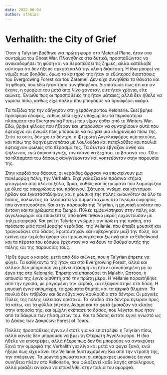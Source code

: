```yaml
---
date: 2022-06-04
author: sfakias
---
```

# Verhalith: the City of Grief

Όταν η Talyrian βρέθηκε για πρώτη φορά στο Material Plane, ήταν στα συντρίμια του Ghost War. Πλανήθηκε στα δυτικά, προσπαθώντας να ανοικοδομήσει τη φύση και να θεραπεύσει τις ζημιές, αλλά κατάλαβε σύντομα ότι δεν ήξερε αρκετά καλά την υλική διάσταση. Η ίδια μπορεί να νόμιζε πως βοηθάει, όμως το κριτήριό της ήταν οι εξώτερες διαστάσεις του Evergrowing Forest και του Zaramel. Δεν είχε συνηθίσει το θάνατο και τη φθορά, που εδώ ήταν τόσο συνηθισμένοι. Διαπίστωσε πως ότι και αν έκανε, η ομορφιά του μετά από λίγο χανόταν, είτε ήταν χρόνια, είτε αιώνες. Ένιωθε πως οι προσπάθειές της ήταν μάταιες, αλλά δεν ήθελε να γυρίσει πίσω, καθώς είχε πολλά που μπορούσε να προσφέρει ακόμα.

Τα ταξίδια της την οδήγησαν στη χερσόνησο του Kelonarie. Εκεί βρήκε πρόσφορο έδαφος, καθώς εδώ είχαν υποχωρίσει τα περισσότερα πλάσματα του Evergrowing Forest που είχαν έρθει από το Winters War. Εδώ, βρήκε φίλους που ήξεραν και μπορούσαν να συντηρίσουν αυτά που έφτιαχνε και ένιωσε πως μπορούσε να αφήσει μια κληρονομία πίσω της. Σπίτι το σπίτι, δέντρο το δέντρο, η Φτερωτή Αγγελιαφόρος περπατούσε, και πίσω της άφηνε μονοπάτια με λουλούδια και πεταλούδες και πουλιά έφτιαχναν φωλιές στο πέρασμά της. Τα δέντρα έβγαζαν άνθη και ψήλωναν, ενώ όποιον άγγιζε, τον έκανε να ξεχάσει τα βασανά του. Όλα τα πλάσματα του δάσους σαγηνεύονταν και γοητεύονταν στην παρουσία της.  

Στην καρδιά του δάσους, οι νεράιδες άρχισαν να επεκτείνουν μια πανέμορφη πόλη, την Verhalith. Είχε γαλάζια και  πράσινα κτήρια, φτιαγμένα από πλεκτό ξύλο, βρύα, καθώς και πετρώματα που λαμπύριζαν με όλες τις αποχρώσεις του πράσινου. Σάτυροι, γνώμοι και κένταυροι ήρθαν και εγκαταστάθηκαν, και η μουσική της πόλης ακουγόταν σε όλο το δάσος, καλώντας τα πλάσματα να συμμετάσχουν στο πνεύμα ευφορίας που αναπτυσσόταν. Και στην παρουσία της Talyrian, η μουσική γινόταν πιο έντονη και τα χρώματα πιο ζωηρά. Πύλες εμφανίστηκαν στην πόλη, και αγγελιαφόροι και επισκέπτες από κάθε πιθανό μέρος ερχόντουσαν με τηλεμεταφορά. Και εκεί η Talyrian γνώρισε την πρώτη της αγάπη, στο πρόσωπο μιάς πανέμορφης νεράιδας, της Vellanie, που έπαιζε μουσική και τραγούδαγε στο δάσος. Ερωτεύτηκαν και κυβέρνησαν μαζί την πόλη, και εκείνη την περίοδο ακόμα και προσκυνητές και ξωτικά από το Edhelwood και τα πέρατα του κόσμου έρχονταν για να δουν το θαύμα αυτής της πόλης και της παρουσίας τους.  

Ήρθε όμως ο καιρός, μετά από δύο αιώνες, που η Talyrian έπρεπε να φύγει. Τα καθήκοντά της ήταν και στο Evergrowing Forest, αλλά και αλλού: Δεν μπορούσε να μείνει στάσιμη και ήταν ικανοποιημένη με το έργο της στο Kelonarie. Έπρεπε να υπακούσει τη Malahir. Ωστόσο, η απουσία της έγινε αισθητή από την πρώτη μέρα. H Vellanie παραιτήθηκε από την ηγεσία, με ραγισμένη την καρδιά, και εξαφανίστηκε στα δάση. Η μουσική έγινε απόμακρη, τα χρώματα θαμπά, και τα αερικά θλιμένα. Τα πουλιά δεν τιτίβιζαν και δεν έβγαιναν λουλούδια στα δέντρα. Οι μαγικές Πύλες της πόλης έκλεισαν οριστικά. Τα κλαδιά στα δέντρα έγειραν προς τα κάτω, και τα φύλλα έπεσαν. Ακόμα και τα φυτά έμοιαζαν να κλαίνε στην απουσία της, και ομίχλη σκέπασε το δάσος, που λέγεται πως ήταν από τα δάκρυα των πλασμάτων του. Και το δάσος έκτοτε έγινε γνωστό ως το Δάσος των Δακρύων: Forest of Tears.

Πολλές προσπάθειες έγιναν έκτοτε για να επιστρέψει η Talyrian πίσω, αλλά κανείς δεν μπορούσε να βρει τη Φτερωτή Αγγελιαφόρο. Η ίδια ήθελε να επιστρέψει, αλλά ήξερε πως δεν θα μπορούσε να αντικρύσει ξανά την ομορφιά της Verhalith για λίγο και μετά να φύγει ξανά, ενώ ήξερε πως είχε κάνει την Vellanie δυστυχισμένη: Και από την ντροπή της, την απέφευγε. Τα μουντά χρώματα και οι απόμακρες μουσικές έγιναν συνήθεια πλέον στο Kellonarie, που φιλοξενεί κάθε λογής απόκληρους, αλλά μοιάζει ανίκανο να επανέλθει στην παλιά του ομορφιά.

